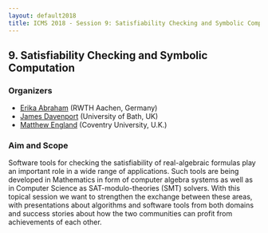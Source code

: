 ```yaml
---
layout: default2018
title: ICMS 2018 - Session 9: Satisfiability Checking and Symbolic Computation
---
```

## 9. Satisfiability Checking and Symbolic Computation

### Organizers

*   [Erika Abraham](mailto:abraham@informatik.rwth-aachen.de) (RWTH Aachen, Germany)
*   [James Davenport](mailto:j.h.davenport@bath.ac.uk) (University of Bath, UK)
*   [Matthew England](mailto:Matthew.England@coventry.ac.uk) (Coventry University, U.K.)

### Aim and Scope

Software tools for checking the satisfiability of real-algebraic formulas play an important role in a wide range of applications. Such tools are being developed in Mathematics in form of computer algebra systems as well as in Computer Science as SAT-modulo-theories (SMT) solvers. With this topical session we want to strengthen the exchange between these areas, with presentations about algorithms and software tools from both domains and success stories about how the two communities can profit from achievements of each other.

